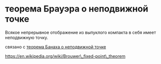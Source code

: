# теорема Брауэра о неподвижной точке
Всякое непрерывное отображение из выпуклого компакта в себя имеет неподвижную точку.

связано с [теорема Банаха о неподвижной точке](%D1%82%D0%B5%D0%BE%D1%80%D0%B5%D0%BC%D0%B0%20%D0%91%D0%B0%D0%BD%D0%B0%D1%85%D0%B0%20%D0%BE%20%D0%BD%D0%B5%D0%BF%D0%BE%D0%B4%D0%B2%D0%B8%D0%B6%D0%BD%D0%BE%D0%B9%20%D1%82%D0%BE%D1%87%D0%BA%D0%B5)

https://en.wikipedia.org/wiki/Brouwer\_fixed-point\_theorem